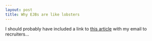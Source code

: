 ```yaml
---
layout: post
title: Why EJBs are like lobsters
---
```


I should probably have included a link to [this
article](http://thecodist.com/fiche/thecodist/article/what-is-experience-or-why-ejbs-are-like-lobsters)
with my email to recruiters...
